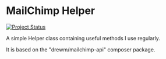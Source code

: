 # MailChimp Helper
[![Project Status](http://stillmaintained.com/ZeeCoder/mailchimp-helper.png)](http://stillmaintained.com/ZeeCoder/mailchimp-helper)

A simple Helper class containing useful methods I use regularly.

It is based on the "drewm/mailchimp-api" composer package.
